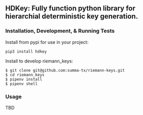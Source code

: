 ## HDKey: Fully function python library for hierarchial deterministic key generation.

### Installation, Development, & Running Tests

Install from pypi for use in your project:
```
pip3 install hdkey
```

Install to develop riemann_keys:
```
$ git clone git@github.com:summa-tx/riemann-keys.git
$ cd riemann_keys
$ pipenv install
$ pipenv shell
```

### Usage
TBD


